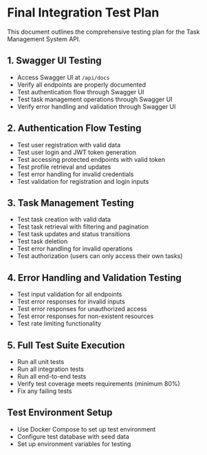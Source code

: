 # Final Integration Test Plan

This document outlines the comprehensive testing plan for the Task Management System API.

## 1. Swagger UI Testing

- Access Swagger UI at `/api/docs`
- Verify all endpoints are properly documented
- Test authentication flow through Swagger UI
- Test task management operations through Swagger UI
- Verify error handling and validation through Swagger UI

## 2. Authentication Flow Testing

- Test user registration with valid data
- Test user login and JWT token generation
- Test accessing protected endpoints with valid token
- Test profile retrieval and updates
- Test error handling for invalid credentials
- Test validation for registration and login inputs

## 3. Task Management Testing

- Test task creation with valid data
- Test task retrieval with filtering and pagination
- Test task updates and status transitions
- Test task deletion
- Test error handling for invalid operations
- Test authorization (users can only access their own tasks)

## 4. Error Handling and Validation Testing

- Test input validation for all endpoints
- Test error responses for invalid inputs
- Test error responses for unauthorized access
- Test error responses for non-existent resources
- Test rate limiting functionality

## 5. Full Test Suite Execution

- Run all unit tests
- Run all integration tests
- Run all end-to-end tests
- Verify test coverage meets requirements (minimum 80%)
- Fix any failing tests

## Test Environment Setup

- Use Docker Compose to set up test environment
- Configure test database with seed data
- Set up environment variables for testing